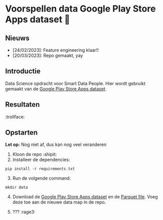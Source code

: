 # Voorspellen data Google Play Store Apps dataset :construction_worker:

## Nieuws
- [24/02/2023]: Feature engineering klaar!!
- [20/03/2023]: Repo gemaakt, yay

## Introductie
Data Science opdracht voor Smart Data People. Hier wordt gebruikt gemaakt van de [Google Play Store Apps dataset](https://www.kaggle.com/datasets/gauthamp10/google-playstore-apps). 

## Resultaten

:trollface:

## Opstarten

**Let op:** Nog niet af, dus kan nog veel veranderen

1. Kloon de repo :shipit:
2. Installeer de dependencies:
```
pip install -r requirements.txt
```
3. Run de volgende command:
```
mkdir data
```
4. Download de [Google Play Store Apps dataset](https://www.kaggle.com/datasets/gauthamp10/google-playstore-apps) en de [Parquet file](https://drive.google.com/drive/folders/1Yus7axpUms3iB6brn6_JRfAFDnkLTGeG). Voeg deze toe aan de nieuwe data map in de repo.

5. ??? :rage3:
